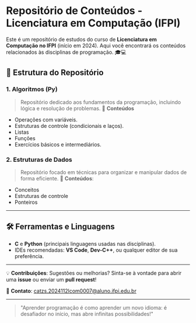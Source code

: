 # **Repositório de Conteúdos - Licenciatura em Computação (IFPI)**

Este é um repositório de estudos do curso de **Licenciatura em Computação no IFPI** (início em 2024). Aqui você encontrará os conteúdos relacionados às disciplinas de programação. 🎓💻



## 📂 **Estrutura do Repositório**

### **1. Algoritmos (Py)**
> Repositório dedicado aos fundamentos da programação, incluindo lógica e resolução de problemas.
📌 **Conteúdos**
- Operações com variáveis.
- Estruturas de controle (condicionais e laços).
- Listas
- Funções
- Exercícios básicos e intermediários.

### **2. Estruturas de Dados**
> Repositório focado em técnicas para organizar e manipular dados de forma eficiente.
📌 **Conteúdos**:
- Conceitos
- Estruturas de controle
- Ponteiros

---

## 🛠️ **Ferramentas e Linguagens**
- **C** e **Python** (principais linguagens usadas nas disciplinas).
- IDEs recomendadas: **VS Code**, **Dev-C++**, ou qualquer editor de sua preferência.


---

💡 **Contribuições**: Sugestões ou melhorias? Sinta-se à vontade para abrir uma **issue** ou enviar um **pull request**!

📧 **Contato**: [catzs.2024112lcom0007@aluno.ifpi.edu.br](mailto:catzs.2024112lcom0007@aluno.ifpi.edu.br)

---

> "Aprender programação é como aprender um novo idioma: é desafiador no início, mas abre infinitas possibilidades!"
